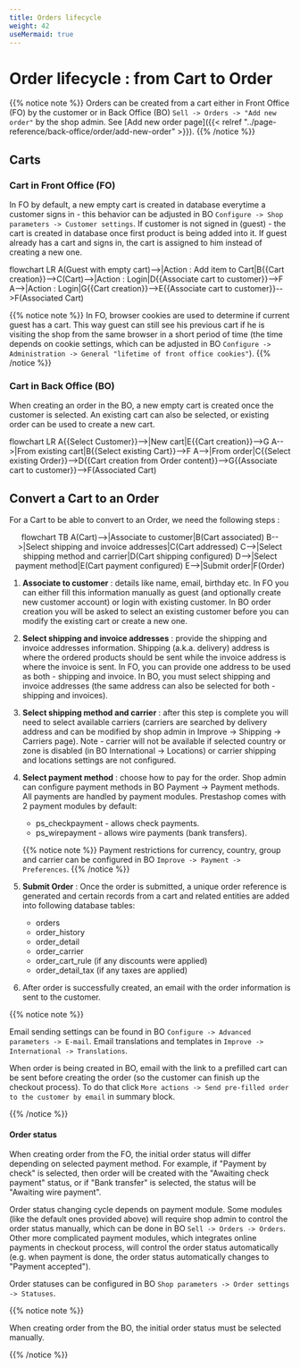 ```yaml
---
title: Orders lifecycle
weight: 42
useMermaid: true
---
```


# Order lifecycle : from Cart to Order

{{% notice note %}}
Orders can be created from a cart either in Front Office (FO) by the customer or in Back Office (BO) `Sell -> Orders -> "Add new order"` by the shop admin. See [Add new order page]({{< relref "../page-reference/back-office/order/add-new-order" >}}).
{{% /notice %}}

## Carts

### Cart in Front Office (FO)

In FO by default, a new empty cart is created in database everytime a customer signs in - this behavior can be adjusted in BO
`Configure -> Shop parameters -> Customer settings`. If customer is not signed in (guest) - the cart is created in database once
first product is being added into it. If guest already has a cart and signs in, the cart is assigned to him instead of
creating a new one.

<div class='mermaid'>
flowchart LR
   A(Guest with empty cart)-->|Action : Add item to Cart|B{{Cart creation}}-->C(Cart)-->|Action : Login|D{{Associate cart to customer}}-->F
   A-->|Action : Login|G{{Cart creation}}-->E{{Associate cart to customer}}-->F(Associated Cart)
</div>

{{% notice note %}}
In FO, browser cookies are used to determine if current guest has a cart. This way guest can still see his previous cart
if he is visiting the shop from the same browser in a short period of time (the time depends on cookie settings, which
can be adjusted in BO `Configure -> Administration -> General "lifetime of front office cookies"`).
{{% /notice %}}

### Cart in Back Office (BO)

When creating an order in the BO, a new empty cart is created once the customer is selected. An existing cart can also
be selected, or existing order can be used to create a new cart.

<div class='mermaid'>
flowchart LR
   A{{Select Customer}}-->|New cart|E{{Cart creation}}-->G
   A-->|From existing cart|B{{Select existing Cart}}-->F
   A-->|From order|C{{Select existing Order}}-->D{{Cart creation from Order content}}-->G{{Associate cart to customer}}-->F(Associated Cart)
</div>

## Convert a Cart to an Order

For a Cart to be able to convert to an Order, we need the following steps :

<div class='mermaid' style="text-align : center">
flowchart TB
   A(Cart)-->|Associate to customer|B(Cart associated)
   B-->|Select shipping and invoice addresses|C(Cart addressed)
   C-->|Select shipping method and carrier|D(Cart shipping configured)
   D-->|Select payment method|E(Cart payment configured)
   E-->|Submit order|F(Order)
</div>


1. **Associate to customer** : details like name, email, birthday etc. In FO you can either fill this information manually as
   guest (and optionally create new customer account) or login with existing customer. 
   In BO order creation you will be asked to select an existing customer before you can modify the existing cart or create a new one.
2. **Select shipping and invoice addresses** : provide the shipping and invoice addresses information. Shipping (a.k.a. delivery) address is where the
   ordered products should be sent while the invoice address is where the invoice is sent. In FO, you can provide one
   address to be used as both - shipping and invoice. In BO, you must select shipping and invoice addresses (the same
   address can also be selected for both - shipping and invoices). 
3. **Select shipping method and carrier** : after this step is complete you will need to select available carriers
   (carriers are searched by delivery address and can be modified by shop admin in Improve -> Shipping -> Carriers page). Note - carrier will not be available if selected country or zone is disabled (in BO International -> Locations) or carrier shipping and locations settings are not configured.
3. **Select payment method** : choose how to pay for the order. Shop admin can configure payment methods in BO Payment -> Payment methods.
   All payments are handled by payment modules. Prestashop comes with 2 payment modules by default:

    * ps_checkpayment - allows check payments.
    * ps_wirepayment - allows wire payments (bank transfers).

   {{% notice note %}}
   Payment restrictions for currency, country, group and carrier can be configured in BO `Improve -> Payment -> Preferences`.
   {{% /notice %}}

4. **Submit Order** : Once the order is submitted, a unique order reference is generated and certain records from a cart and related
   entities are added into following database tables:
    * orders
    * order_history
    * order_detail
    * order_carrier
    * order_cart_rule (if any discounts were applied)
    * order_detail_tax (if any taxes are applied)

5. After order is successfully created, an email with the order information is sent to the customer.

{{% notice note %}}

Email sending settings can be found in BO `Configure -> Advanced parameters -> E-mail`. Email translations and templates
in `Improve -> International -> Translations`.

When order is being created in BO, email with the link to a prefilled cart can be sent before creating the order (so the
customer can finish up the checkout process). To do that
click `More actions -> Send pre-filled order to the customer by email` in summary block.

{{% /notice %}}

#### Order status

When creating order from the FO, the initial order status will differ depending on selected payment method. For example,
if "Payment by check" is selected, then order will be created with the "Awaiting check payment" status, or if "Bank
transfer" is selected, the status will be "Awaiting wire payment".

Order status changing cycle depends on payment module. Some modules (like the default ones provided above) will require
shop admin to control the order status manually, which can be done in BO `Sell -> Orders -> Orders`. Other more
complicated payment modules, which integrates online payments in checkout process, will control the order status
automatically (e.g. when payment is done, the order status automatically changes to "Payment accepted").

Order statuses can be configured in BO `Shop parameters -> Order settings -> Statuses`.

{{% notice note %}}

When creating order from the BO, the initial order status must be selected manually.

{{% /notice %}}

